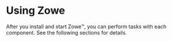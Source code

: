 # Using Zowe

After you install and start Zowe&trade;, you can perform tasks with each component. See the following sections for details.
